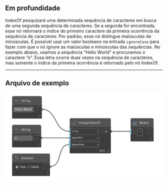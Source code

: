## Em profundidade
IndexOf pesquisará uma determinada sequência de caracteres em busca de uma segunda sequência de caracteres. Se a segunda for encontrada, esse nó retornará o índice do primeiro caractere da primeira ocorrência da sequência de caracteres. Por padrão, esse nó distingue maiúsculas de minúsculas. É possível usar um valor booleano na entrada `ignoreCase` para fazer com que o nó ignore as maiúsculas e minúsculas das sequências. No exemplo abaixo, usamos a sequência “Hello World” e procuramos o caractere “o”. Essa letra ocorre duas vezes na sequência de caracteres, mas somente o índice da primeira ocorrência é retornado pelo nó IndexOf.
___
## Arquivo de exemplo

![IndexOf](./DSCore.String.IndexOf_img.jpg)

